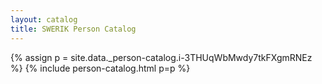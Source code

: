 ```yaml
---
layout: catalog
title: SWERIK Person Catalog
---
```

{% assign p = site.data._person-catalog.i-3THUqWbMwdy7tkFXgmRNEz %}
{% include person-catalog.html p=p %}

